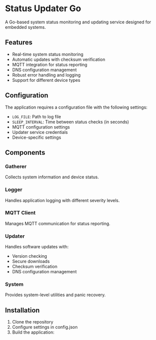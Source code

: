 # Status Updater Go

A Go-based system status monitoring and updating service designed for embedded systems.

## Features

- Real-time system status monitoring
- Automatic updates with checksum verification
- MQTT integration for status reporting
- DNS configuration management
- Robust error handling and logging
- Support for different device types

## Configuration

The application requires a configuration file with the following settings:

- `LOG_FILE`: Path to log file
- `SLEEP_INTERVAL`: Time between status checks (in seconds)
- MQTT configuration settings
- Updater service credentials
- Device-specific settings

## Components

### Gatherer
Collects system information and device status.

### Logger
Handles application logging with different severity levels.

### MQTT Client
Manages MQTT communication for status reporting.

### Updater
Handles software updates with:
- Version checking
- Secure downloads
- Checksum verification
- DNS configuration management

### System
Provides system-level utilities and panic recovery.

## Installation

1. Clone the repository
2. Configure settings in config.json
3. Build the application:
